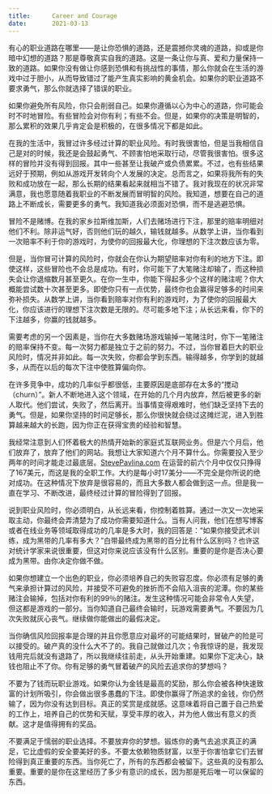 ```yaml
---
title:      Career and Courage
date:       2021-03-13
---
```


有心的职业道路在哪里——是让你恐惧的道路，还是震撼你灵魂的道路，抑或是你暗中幻想的道路？那是尊敬真实自我的道路。这是一条让你与真、爱和力量保持一致的道路。如果你没有做让你感到恐惧和有挑战性的事情，那么你就会在生活的游戏中过于胆小，从而导致错过了能产生真实影响的黄金机会。如果你的职业道路不要求勇气，那么你就选择了错误的职业。

如果你避免所有风险，你只会削弱自己。如果你遵循以心为中心的道路，你可能会时不时地冒险。有些冒险会对你有利；有些不会。但是，如果你的决策是明智的，那么累积的效果几乎肯定会是积极的，在很多情况下都是如此。

在我的生活中，我冒过许多经过计算的职业风险。有时我很害怕，但是当我相信自己是对的时候，我还是会鼓起勇气、不顾害怕地采取行动，尽管我很害怕。很多这样的冒险并没有得到回报。其中一些甚至让我破产或负债累累。不过，也有些结果远好于预期，例如从游戏开发转向个人发展的决定。总而言之，如果将我所有的失败和成功放在一起，那么长期的结果看起来就相当不错了。我对我现在的状况非常满意，我也愿意随着我职业的不断发展而冒明智的风险。我知道，想要在自己的道路上不断成长，需要更多的勇气。我知道我必须面对恐惧，而不是逃避恐惧。

冒险不是赌博。在我的家乡拉斯维加斯，人们去赌场进行下注，那里的赔率明细对他们不利。除非运气好，否则他们玩的越久，输钱就越多。从数学上讲，当你看到一次赔率不利于你的游戏时，为使你的回报最大化，你理想的下注次数应该为零。

但是，当你冒可计算的风险时，你就会在你认为期望赔率对你有利的地方下注。即使这样，这些冒险也不会总是成功。有时，你可能下了大笔赌注却输了，而这种损失会让你退缩数月甚至更久。在你一生中，你能下得起多少个这样的赌注呢？你大概能尝试数十次甚至更多。即使你只有一点优势，最终你也会赢得足够多的时间来弥补损失。从数学上讲，当你看到赔率对你有利的游戏时，为了使你的回报最大化，你应该进行的理想下注次数是无限的。尽可能多地下注；从长远来看，你下的下注越多，你赢的钱就越多。

需要考虑的另一个因素是，当你在大多数赌场游戏输掉一笔赌注时，你下一笔赌注的赔率保持不变。每一次努力都是独立于之前的努力。不过，当你冒着巨大的职业风险时，情况并非如此。每一次失败，你都会学到东西。输得越多，你学到的就越多，从而在以后的每次下注中使胜算偏向你。

在许多竞争中，成功的几率似乎都很低，主要原因是底部存在太多的“搅动（churn）”。新人不断地进入这个领域，在开始的几个月内放弃，然后被更多的新人取代。他们尝试，失败了，然后离开。当事情变得艰难时，他们缺乏坚持下去的勇气。但是，如果你坚持的时间足够长，那么你很快就会绕过这摊烂泥，进入到胜算越来越大的长跑，因为你正在获得宝贵的经验和智慧。

我经常注意到人们怀着极大的热情开始新的家庭式互联网业务。但是六个月后，他们放弃了，放弃了他们的网站。我想让大家知道六个月不算什么。你需要投入至少两年的时间才能走过最底层。[StevePavlina.com](https://stevepavlina.com/) 在运营的前六个月中仅仅只挣得了167美元，而这是我的全职工作。大约是每小时17美分——不完全是你所说的绝对成功。在这种情况下放弃是很容易的，而且大多数人都会做到这一点。但是我一直在学习、不断改进，最终经过计算的冒险得到了回报。

说到职业风险时，你必须明白，从长远来看，你控制着胜算。通过一次又一次地采取主动，你最终会弄清楚为了成功你需要知道什么。当有人问我，他们在想写博客或者在线业务等领域取得成功的几率是多大时，我的回答是：“如果你接受武术训练，成为黑带的几率有多大？”白带最终成为黑带的百分比有什么区别吗？也许这对统计学家来说很重要，但这对你来说应该没有什么区别。重要的是你是否决心要成为黑带。由你决定你做不做。

如果你想建立一个出色的职业，你必须培养自己的失败容忍度。你必须有足够的勇气来承担计算过的风险，并接受不可避免的挫折而不会陷入沮丧的泥潭。你的某些赌注会输掉，包括对你有利的99％的赌注。发生这种情况可能会非常令人失望，但这都是游戏的一部分。当你知道自己最终会输时，玩游戏需要勇气。不要因为几次失败就灰心丧气。继续做你能做出的最假决定。

当你确信风险回报率是合理的并且你愿意应对最坏的可能结果时，冒破产的险是可以接受的。破产真的没什么大不了的。我自己就做过几次；令我惊讶的是，我发现钱用完后就没有退路了，所以我继续往前走，从头开始重建。如果你下定决心，缺钱也阻止不了你。你有足够的勇气冒着破产的风险去追求你的梦想吗？

不要为了钱而玩职业游戏。如果你认为金钱是最高的奖励，那么你会被各种快速致富的计划所吸引，你会做出很多愚蠢的下注。即使你赢得了所追求的金钱，你仍然输了，因为你没有达到目标。真正的奖赏是成就感。这意味着将自己置于自己热爱的工作上，培养自己的优势和天赋，享受丰厚的收入，并为他人做出有意义的贡献。这才是值得拥有的奖品。

不要满足于懦弱的职业选择。不要放弃你的梦想。锻炼你的勇气去追求真正的满足，它比虚假的安全要美好的多。不要太依赖物质财富，以至于你害怕拿它们去冒险得到真正重要的东西。当你死亡了，所有的东西都会被留下。这些真的没有那么重要。重要的是你在这里经历了多少有意识的成长，因为那是死后唯一可以保留的东西。